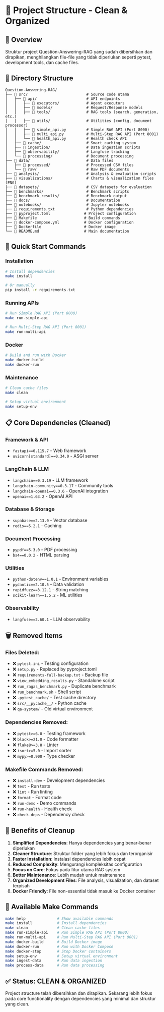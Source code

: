 # 📁 Project Structure - Clean & Organized

## 🎯 Overview

Struktur project Question-Answering-RAG yang sudah dibersihkan dan dirapikan, menghilangkan file-file yang tidak diperlukan seperti pytest, development tools, dan cache files.

## 📂 Directory Structure

```
Question-Answering-RAG/
├── 📁 src/                          # Source code utama
│   ├── 📁 api/                      # API endpoints
│   │   ├── 📁 executors/            # Agent executors
│   │   ├── 📁 models/               # Request/Response models
│   │   ├── 📁 tools/                # RAG tools (search, generation, etc.)
│   │   ├── 📁 utils/                # Utilities (config, document processor)
│   │   ├── 📄 simple_api.py         # Simple RAG API (Port 8000)
│   │   ├── 📄 multi_api.py          # Multi-Step RAG API (Port 8001)
│   │   └── 📄 health_api.py         # Health check API
│   ├── 📁 cache/                    # Smart caching system
│   ├── 📁 ingestion/                # Data ingestion scripts
│   ├── 📁 observability/            # Langfuse tracking
│   └── 📁 processing/               # Document processing
├── 📁 data/                         # Data files
│   ├── 📁 processed/                # Processed CSV files
│   └── 📁 raw/                      # Raw PDF documents
├── 📁 analysis/                     # Analysis & evaluation scripts
├── 📁 visualizations/               # Charts & visualization files (PNG)
├── 📁 datasets/                     # CSV datasets for evaluation
├── 📁 benchmarks/                   # Benchmark scripts
├── 📁 benchmark_results/            # Benchmark output
├── 📁 docs/                         # Documentation
├── 📁 notebooks/                    # Jupyter notebooks
├── 📄 requirements.txt              # Python dependencies
├── 📄 pyproject.toml               # Project configuration
├── 📄 Makefile                     # Build commands
├── 📄 docker-compose.yml           # Docker configuration
├── 📄 Dockerfile                   # Docker image
└── 📄 README.md                    # Main documentation
```

## 🚀 Quick Start Commands

### Installation

```bash
# Install dependencies
make install

# Or manually
pip install -r requirements.txt
```

### Running APIs

```bash
# Run Simple RAG API (Port 8000)
make run-simple-api

# Run Multi-Step RAG API (Port 8001)
make run-multi-api
```

### Docker

```bash
# Build and run with Docker
make docker-build
make docker-run
```

### Maintenance

```bash
# Clean cache files
make clean

# Setup virtual environment
make setup-env
```

## 📋 Core Dependencies (Cleaned)

### Framework & API

-   `fastapi==0.115.7` - Web framework
-   `uvicorn[standard]==0.34.0` - ASGI server

### LangChain & LLM

-   `langchain==0.3.19` - LLM framework
-   `langchain-community==0.3.17` - Community tools
-   `langchain-openai==0.3.6` - OpenAI integration
-   `openai==1.63.2` - OpenAI API

### Database & Storage

-   `supabase==2.13.0` - Vector database
-   `redis==5.2.1` - Caching

### Document Processing

-   `pypdf==5.3.0` - PDF processing
-   `bs4==0.0.2` - HTML parsing

### Utilities

-   `python-dotenv==1.0.1` - Environment variables
-   `pydantic==2.10.5` - Data validation
-   `rapidfuzz==3.12.1` - String matching
-   `scikit-learn==1.5.2` - ML utilities

### Observability

-   `langfuse==2.60.1` - LLM observability

## 🗑️ Removed Items

### Files Deleted:

-   ❌ `pytest.ini` - Testing configuration
-   ❌ `setup.py` - Replaced by pyproject.toml
-   ❌ `requirements-full-backup.txt` - Backup file
-   ❌ `view_embedding_results.py` - Standalone script
-   ❌ `run_ragas_benchmark.py` - Duplicate benchmark
-   ❌ `run_benchmark.sh` - Shell script
-   ❌ `.pytest_cache/` - Test cache directory
-   ❌ `src/__pycache__/` - Python cache
-   ❌ `qa-system/` - Old virtual environment

### Dependencies Removed:

-   ❌ `pytest>=6.0` - Testing framework
-   ❌ `black>=21.0` - Code formatter
-   ❌ `flake8>=3.8` - Linter
-   ❌ `isort>=5.0` - Import sorter
-   ❌ `mypy>=0.900` - Type checker

### Makefile Commands Removed:

-   ❌ `install-dev` - Development dependencies
-   ❌ `test` - Run tests
-   ❌ `lint` - Run linting
-   ❌ `format` - Format code
-   ❌ `run-demo` - Demo commands
-   ❌ `run-health` - Health check
-   ❌ `check-deps` - Dependency check

## 🎯 Benefits of Cleanup

1. **Simplified Dependencies**: Hanya dependencies yang benar-benar diperlukan
2. **Cleaner Structure**: Struktur folder yang lebih fokus dan terorganisir
3. **Faster Installation**: Instalasi dependencies lebih cepat
4. **Reduced Complexity**: Mengurangi kompleksitas configuration
5. **Focus on Core**: Fokus pada fitur utama RAG system
6. **Better Maintenance**: Lebih mudah untuk maintenance
7. **Organized Development Files**: File analysis, visualization, dan dataset terpisah
8. **Docker Friendly**: File non-essential tidak masuk ke Docker container

## 🔧 Available Make Commands

```bash
make help              # Show available commands
make install           # Install dependencies
make clean             # Clean cache files
make run-simple-api    # Run Simple RAG API (Port 8000)
make run-multi-api     # Run Multi-Step RAG API (Port 8001)
make docker-build      # Build Docker image
make docker-run        # Run with Docker Compose
make docker-stop       # Stop Docker containers
make setup-env         # Setup virtual environment
make ingest-data       # Run data ingestion
make process-data      # Run data processing
```

## ✅ Status: CLEAN & ORGANIZED

Project structure telah dibersihkan dan dirapikan. Sekarang lebih fokus pada core functionality dengan dependencies yang minimal dan struktur yang clean.
